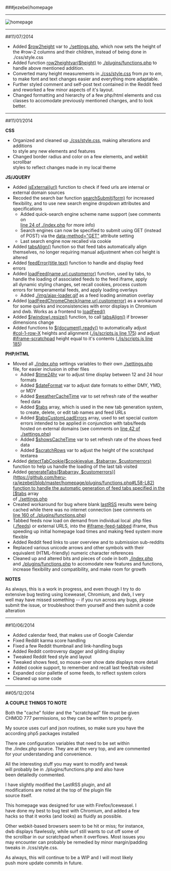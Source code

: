 ###jezebel/homepage

---

![homepage](https://github.com/heru-ra/jezebel/blob/master/homepage/screenshot.png "homepage")

---

##11/07/2014

+ Added [$row2height](https://github.com/heru-ra/jezebel/blob/master/homepage/settings.php#L82-L85) var to [./settings.php](https://github.com/heru-ra/jezebel/blob/master/homepage/settings.php), which now sets the height of  
  the #row-2 columns and their children, instead of being done in  
  ./css/style.css  
+ Added function [row2heightvar($height)](https://github.com/heru-ra/jezebel/blob/master/homepage/plugins/functions.php#L4-L12) to [./plugins/functions.php](https://github.com/heru-ra/jezebel/blob/master/homepage/plugins/functions.php) to
  handle above mentioned addition.
+ Converted many height measurements in [./css/style.css](https://github.com/heru-ra/jezebel/blob/master/homepage/css/style.css) from *px* to *em*,  
  to make font and text changes easier and everything more adaptable.  
+ Further styled comment and self-post text contained in the Reddit feed  
  and reworked a few minor aspects of it's layout.  
+ Changed formatting and hierarchy of a few php/html elements and css  
  classes to accomodate previously mentioned changes, and to look better.

---

##11/01/2014

**CSS**
+ Organized and cleaned up [./css/style.css](https://github.com/heru-ra/jezebel/blob/master/homepage/css/style.css), making alterations and additions  
  to style any new elements and features  
+ Changed border radius and color on a few elements, and webkit scrollbar  
  styles to reflect changes made in my local theme

**JS/JQUERY**
+ Added [isExternal(url)](https://github.com/heru-ra/jezebel/blob/master/homepage/js/scripts.js#L20-L26) function to check if feed urls are internal or  
  external domain sources  
+ Recoded the search bar function [searchSubmit(form)](https://github.com/heru-ra/jezebel/blob/master/homepage/js/scripts.js#L29-L54) for increased  
  flexibility, and to use new search engine dropdown attributes and  
  specifications  
  + Added quick-search engine scheme name support (see comments on  
    [line 24 of ./index.php](https://github.com/heru-ra/jezebel/blob/master/homepage/index.php#L24-L33) for more info)  
  + Search engines can now be specified to submit using GET (instead  
    of POST) via the [data-method="GET"](https://github.com/heru-ra/jezebel/blob/master/homepage/index.php#L29) attribute setting  
  + Last search engine now recalled via cookie  
+ Added [tabsAlign()](https://github.com/heru-ra/jezebel/blob/master/homepage/js/scripts.js#L57-L66) function so that feed tabs automatically align  
  themselves, no longer requiring manual adjustment when col height is  
  altered  
+ Added [feedError(title,text)](https://github.com/heru-ra/jezebel/blob/master/homepage/js/scripts.js#L69-L74) function to handle and display feed  
  errors  
+ Added [loadFeed(name,url,customerror)](https://github.com/heru-ra/jezebel/blob/master/homepage/js/scripts.js#L77-L132) function, used by tabs, to  
  handle the loading of associated feeds to the feed iframe, apply  
  all dynamic styling changes, set recall cookies, process custom  
  errors for temperamental feeds, and apply loading overlays  
  + Added [./img/ajax-loader.gif](https://github.com/heru-ra/jezebel/blob/master/homepage/img/ajax-loader.gif) as a feed loading animation overlay  
+ Added [loadFeedChromeCheck(name,url,customerror)](https://github.com/heru-ra/jezebel/blob/master/homepage/js/scripts.js#L135-L151) as a workaround  
  for some quirks and inconsistencies with error displays in Chromium  
  and dwb. Works as a frontend to [loadFeed()](https://github.com/heru-ra/jezebel/blob/master/homepage/js/scripts.js#L77-L132)  
+ Added [$(window).resize()](https://github.com/heru-ra/jezebel/blob/master/homepage/js/scripts.js#L154-L158) function, to call [tabsAlign()](https://github.com/heru-ra/jezebel/blob/master/homepage/js/scripts.js#L57-L66) if browser  
  dimensions change  
+ Added functions to [$(document).ready()](https://github.com/heru-ra/jezebel/blob/master/homepage/js/scripts.js#L161-L190) to automatically adjust  
  [#col-1-row-X](https://github.com/heru-ra/jezebel/blob/master/homepage/index.php#L39-L81) heights and alignment ([./js/scripts.js line 175](https://github.com/heru-ra/jezebel/blob/master/homepage/js/scripts.js#L175-L178)) and adjust  
  [#iframe-scratchpad](https://github.com/heru-ra/jezebel/blob/master/homepage/index.php#L98) height equal to it's contents ([./js/scripts.js line  
  185](https://github.com/heru-ra/jezebel/blob/master/homepage/js/scripts.js#L185-L189))
  
**PHP/HTML**
+ Moved all [./index.php](https://github.com/heru-ra/jezebel/blob/master/homepage/index.php) settings variables to their own [./settings.php](https://github.com/heru-ra/jezebel/blob/master/homepage/settings.php)  
  file, for easier inclusion in other files  
  + Added [$time24hr](https://github.com/heru-ra/jezebel/blob/master/homepage/settings.php#L2-L3) var to adjust time display between 12 and 24 hour  
    formats  
  + Added [$dateFormat](https://github.com/heru-ra/jezebel/blob/master/homepage/settings.php#L4-L8) var to adjust date formats to either DMY, YMD,  
    or MDY  
  + Added [$weatherCacheTime](https://github.com/heru-ra/jezebel/blob/master/homepage/settings.php#L29-L31) var to set refresh rate of the weather  
    feed data  
  + Added [$tabs](https://github.com/heru-ra/jezebel/blob/master/homepage/settings.php#L33-L40) array, which is used in the new tab generation system,  
    to create, delete, or edit tab names and feed URLs  
  + Added [$tabsCustomLoadErrors](https://github.com/heru-ra/jezebel/blob/master/homepage/settings.php#L42-L50) array, used to set special custom  
    errors intended to be applied in conjunction with tabs/feeds  
    hosted on external domains (see comments on [line 42 of ./settings.php](https://github.com/heru-ra/jezebel/blob/master/homepage/settings.php#L42-L50))  
  + Added [$showsCacheTime](https://github.com/heru-ra/jezebel/blob/master/homepage/settings.php#L76-L80) var to set refresh rate of the shows feed data  
  + Added [$scratchRows](https://github.com/heru-ra/jezebel/blob/master/homepage/settings.php#L82-L84) var to adjust the height of the scratchpad  
    textarea  
+ Added [detectTabCookie($cookievalue, $tabarray, $customerrors)](https://github.com/heru-ra/jezebel/blob/master/homepage/plugins/functions.php#L10-L56)  
  function to help us handle the loading of the last tab visited  
+ Added [generateTabs($tabarray, $customerrors)](https://github.com/heru-ra/jezebel/blob/master/homepage/plugins/functions.php#L58-L82) function to handle the  
  automatic generation of feed tabs specified in the [$tabs](https://github.com/heru-ra/jezebel/blob/master/homepage/settings.php#L33-L40) array  
  of [./settings.php](https://github.com/heru-ra/jezebel/blob/master/homepage/settings.php)  
+ Created workaround for bug where blank [lastRSS](https://github.com/heru-ra/jezebel/blob/master/homepage/plugins/lastRSS.php) results were being  
  cached while there was no internet connection (see comments on  
  [line 160 of ./plugins/functions.php](https://github.com/heru-ra/jezebel/blob/master/homepage/plugins/functions.php#L160-L166))  
+ Tabbed feeds now load on demand from individual local .php files  
  ([./feeds](https://github.com/heru-ra/jezebel/tree/master/homepage/feeds)) or external URLS, into the [#iframe-feed-tabbed](https://github.com/heru-ra/jezebel/blob/master/homepage/index.php#L90) iframe, thus  
  speeding up initial homepage load times and making feed system more  
  flexible  
+ Added Reddit feed links to user overview and to submission sub-reddits  
+ Replaced various unicode arrows and other symbols with their  
  equivalent (HTML-friendly) numeric character references  
+ Cleaned up and altered bits and pieces of code in both [./index.php](https://github.com/heru-ra/jezebel/blob/master/homepage/index.php)  
  and [./plugins/functions.php](https://github.com/heru-ra/jezebel/blob/master/homepage/plugins/functions.php) to accomodate new features and functions,  
  increase flexibility and compatibility, and make room for growth
  
**NOTES**

As always, this is a work in progress, and even though I try to do  
extensive bug testing using Iceweasel, Chromium, and dwb, I very  
well may have missed something -- if you run across any bugs, please  
submit the issue, or troubleshoot them yourself and then submit a code  
alteration

---

##10/06/2014

+ Added calendar feed, that makes use of Google Calendar
+ Fixed Reddit karma score handling
+ Fixed a few Reddit thumbnail and link-handling bugs
+ Added Reddit controversy dagger and gilding display
+ Tweaked Reddit feed style and layout
+ Tweaked shows feed, so mouse-over show date displays more detail
+ Added cookie support, to remember and recall last feed/tab visited
+ Expanded color pallette of some feeds, to reflect system colors
+ Cleaned up some code

---

##05/12/2014

**A COUPLE THINGS TO NOTE**

Both the "cache" folder and the "scratchpad" file must be given  
CHMOD 777 permissions, so they can be written to properly.

My source uses curl and json routines, so make sure you have the  
according php5 packages installed

There are configuration variables that need to be set within  
the ./index.php source. They are at the very top, and are commented  
for your understanding and convenience.

All the interesting stuff you may want to modify and tweak  
will probably be in ./plugins/functions.php and also have  
been detailedly commented.

I have slightly modified the LastRSS plugin, and all  
modifications are noted at the top of the plugin file  
source itself.

This homepage was designed for use with Firefox/Iceweasel. I  
have done my best to bug test with Chromium, and added a few  
hacks so that it works (and looks) as fluidly as possible.

Other webkit-based browsers seem to be hit or miss; for instance,  
dwb displays flawlessly, while surf still wants to cut off some of  
the scrollbar in our scratchpad when it overflows. Most issues you  
may encounter can probably be remedied by minor margin/padding  
tweaks in ./css/style.css.

As always, this will continue to be a WIP and I will most likely  
push more update commits in future.
